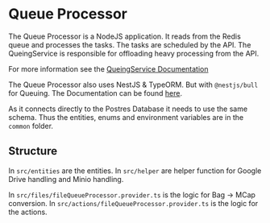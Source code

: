 # Queue Processor

The Queue Processor is a NodeJS application. It reads from the Redis queue and processes the tasks. The tasks are
scheduled by the API. The QueingService is responsible for offloading heavy processing from the API.

For more information see the [QueingService Documentation](./queuingService/README.md)

The Queue Processor also uses NestJS & TypeORM. But with `@nestjs/bull` for Queuing. The Documentation can be
found [here](https://docs.nestjs.com/techniques/queues).

As it connects directly to the Postres Database it needs to use the same schema. Thus the entities, enums and
environment variables are in the `common` folder.

## Structure

In `src/entities` are the entities. In `src/helper` are helper function for Google Drive handling and Minio handling.

In `src/files/fileQueueProcessor.provider.ts` is the logic for Bag -> MCap conversion.
In `src/actions/fileQueueProcessor.provider.ts` is the logic for the actions.
